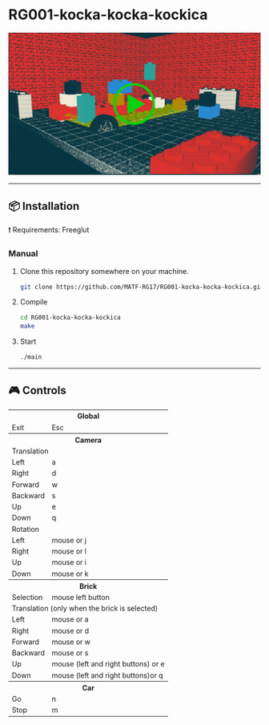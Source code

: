 # RG001-kocka-kocka-kockica

[![Watch the video](screenshots/kockice.png)](https://www.youtube.com/watch?v=UA_t3k20eEs)

***
## :package: Installation
:exclamation: Requirements: Freeglut 


### Manual

1. Clone this repository somewhere on your machine.

    ```sh
    git clone https://github.com/MATF-RG17/RG001-kocka-kocka-kockica.git ~/

    ```
2. Compile

    ```sh
    cd RG001-kocka-kocka-kockica
	make

    ```

3. Start

    ```sh
	./main

    ```

***

## :video_game: Controls

<table>
  <tr>
    <th colspan="2">Global</th>
  </tr>
  <tr>
    <td>Exit</td><td>Esc</td>
  </tr>

  <tr>
    <th colspan="2">Camera</th>
  </tr>
  <tr>
    <td colspan="2">Translation</td>
  </tr>
  <tr>
    <td>Left</td><td>a</td>
  </tr>
  <tr>
    <td>Right</td><td>d</td>
  </tr>
  <tr>
    <td>Forward</td><td>w</td>
  </tr>
  <tr>
    <td>Backward</td><td>s</td>
  </tr>
  <tr>
    <td>Up</td><td>e</td>
  </tr>
  <tr>
    <td>Down</td><td>q</td>
  </tr>
  <tr>
    <td colspan="2">Rotation</td>
  </tr>
  <tr>
    <td>Left</td><td>mouse or j</td>
  </tr>
  <tr>
    <td>Right</td><td>mouse or l</td>
  </tr>
  <tr>
    <td>Up</td><td>mouse or i</td>
  </tr>
  <tr>
    <td>Down</td><td>mouse or k</td>
  </tr>

  <tr>
    <th colspan="2">Brick</th>
  </tr>
  <tr>
    <td>Selection</td><td>mouse left button</td>
  </tr>
  <tr>
    <td colspan="2">Translation (only when the brick is selected)</td>
  </tr>
  <tr>
    <td>Left</td><td>mouse or a</td>
  </tr>
  <tr>
    <td>Right</td><td>mouse or d</td>
  </tr>
  <tr>
    <td>Forward</td><td>mouse or w</td>
  </tr>
  <tr>
    <td>Backward</td><td>mouse or s</td>
  </tr>
  <tr>
    <td>Up</td><td>mouse (left and right buttons) or e</td>
  </tr>
  <tr>
    <td>Down</td><td>mouse (left and right buttons)or q</td>
  </tr>

  <tr>
    <th colspan="2">Car</th>
  </tr>
  <tr>
    <td>Go</td><td>n</td>
  </tr>
  <tr>
    <td>Stop</td><td>m</td>
  </tr>
</table>
